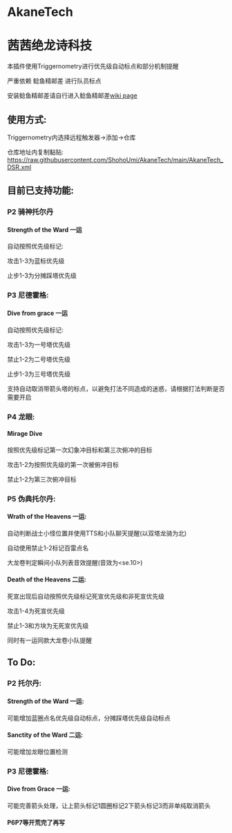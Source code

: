 # AkaneTech
# 茜茜绝龙诗科技

本插件使用Triggernometry进行优先级自动标点和部分机制提醒

严重依赖 鲶鱼精邮差 进行队员标点

安装鲶鱼精邮差请自行进入鲶鱼精邮差[wiki page](https://github.com/Natsukage/PostNamazu/wiki)
## 使用方式:
Triggernometry内选择远程触发器->添加->仓库

仓库地址内复制黏贴: https://raw.githubusercontent.com/ShohoUmi/AkaneTech/main/AkaneTech_DSR.xml

## 目前已支持功能:

### P2 骑神托尔丹
#### Strength of the Ward 一运
自动按照优先级标记:

攻击1-3为蓝标优先级

止步1-3为分摊踩塔优先级
### P3 尼德霍格:
#### Dive from grace 一运
自动按照优先级标记:

攻击1-3为一号塔优先级

禁止1-2为二号塔优先级

止步1-3为三号塔优先级

支持自动取消带箭头塔的标点，以避免打法不同造成的迷惑，请根据打法判断是否需要开启

### P4 龙眼:
#### Mirage Dive 
按照优先级标记第一次幻象冲目标和第三次俯冲的目标

攻击1-2为按照优先级的第一次被俯冲目标

禁止1-2为第三次俯冲目标
### P5 伪典托尔丹:
#### Wrath of the Heavens 一运:
自动判断战士小怪位置并使用TTS和小队聊天提醒(以双塔龙骑为北)

自动使用禁止1-2标记百雷点名

大龙卷判定瞬间小队列表音效提醒(音效为<se.10>)
#### Death of the Heavens 二运:
死宣出现后自动按照优先级标记死宣优先级和非死宣优先级

攻击1-4为死宣优先级

禁止1-3和方块为无死宣优先级

同时有一运同款大龙卷小队提醒

## To Do:
### P2 托尔丹:
#### Strength of the Ward 一运:
可能增加蓝圈点名优先级自动标点，分摊踩塔优先级自动标点
#### Sanctity of the Ward 二运:
可能增加龙眼位置检测
### P3 尼德霍格:
#### Dive from Grace 一运:
可能完善箭头处理，让上箭头标记1圆圈标记2下箭头标记3而非单纯取消箭头
#### P6P7等开荒完了再写
